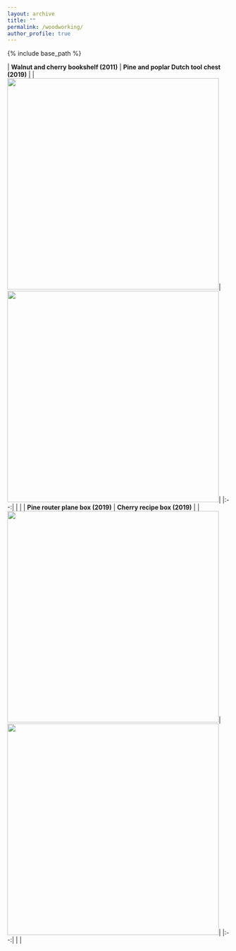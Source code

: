 ```yaml
---
layout: archive
title: ""
permalink: /woodworking/
author_profile: true
---
```


{% include base_path %}

| **Walnut and cherry bookshelf (2011)** | **Pine and poplar Dutch tool chest (2019)** |
| <img width="480" src="{{site.url}}/images/ww-photos/bookshelf.jpg">|  <img width="480" src="{{site.url}}/images/ww-photos/toolchest.jpg">| 
|:--:| 
|    | 
| **Pine router plane box (2019)** | **Cherry recipe box (2019)** |
| <img width="480" src="{{site.url}}/images/ww-photos/planebox2.jpg">| <img width="480" src="{{site.url}}/images/ww-photos/recipebox.jpg">| 
|:--:| 
|    | 

  

  
